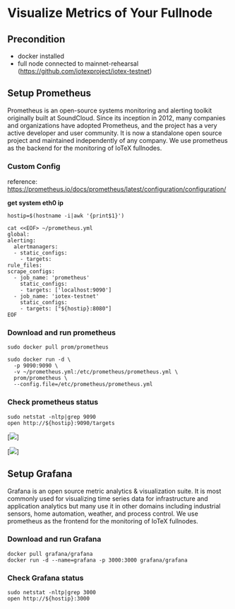 # Visualize Metrics of Your Fullnode

## Precondition

- docker installed
- full node connected to mainnet-rehearsal (https://github.com/iotexproject/iotex-testnet)

## Setup Prometheus
Prometheus is an open-source systems monitoring and alerting toolkit originally built at SoundCloud. Since its inception in 2012, many companies and organizations have adopted Prometheus, and the project has a very active developer and user community. It is now a standalone open source project and maintained independently of any company. We use prometheus as the backend for the monitoring of IoTeX fullnodes.


### Custom Config  
reference: https://prometheus.io/docs/prometheus/latest/configuration/configuration/

**get system eth0 ip**  

    hostip=$(hostname -i|awk '{print$1}')

    cat <<EOF> ~/prometheus.yml
    global:
    alerting:
      alertmanagers:
      - static_configs:
        - targets:
    rule_files:
    scrape_configs:
      - job_name: 'prometheus'
        static_configs:
        - targets: ['localhost:9090']
      - job_name: 'iotex-testnet'
        static_configs:
        - targets: ["${hostip}:8080"]
    EOF

### Download and run prometheus

    sudo docker pull prom/prometheus

    sudo docker run -d \
      -p 9090:9090 \
      -v ~/prometheus.yml:/etc/prometheus/prometheus.yml \
      prom/prometheus \
      --config.file=/etc/prometheus/prometheus.yml

### Check prometheus status
    sudo netstat -nltp|grep 9090
    open http://${hostip}:9090/targets

[![](https://github.com/feigu1984/iotex-testnet/blob/patch-1/monitoring/iotex_targets.png)]

[![](https://github.com/feigu1984/iotex-testnet/blob/patch-1/monitoring/iotex_metric.png)]

## Setup Grafana
Grafana is an open source metric analytics & visualization suite. It is most commonly used for visualizing time series data for infrastructure and application analytics but many use it in other domains including industrial sensors, home automation, weather, and process control. We use prometheus as the frontend for the monitoring of IoTeX fullnodes.

### Download and run Grafana
    docker pull grafana/grafana
    docker run -d --name=grafana -p 3000:3000 grafana/grafana

### Check Grafana status
    sudo netstat -nltp|grep 3000
    open http://${hostip}:3000
